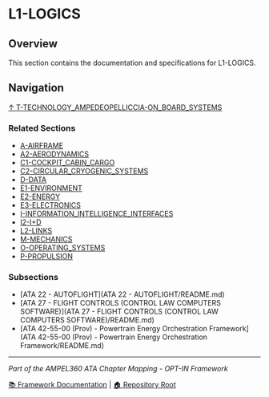 # L1-LOGICS

## Overview

This section contains the documentation and specifications for L1-LOGICS.

## Navigation

[↑ T-TECHNOLOGY_AMPEDEOPELLICCIA-ON_BOARD_SYSTEMS](../README.md)

### Related Sections

- [A-AIRFRAME](../A-AIRFRAME/README.md)
- [A2-AERODYNAMICS](../A2-AERODYNAMICS/README.md)
- [C1-COCKPIT_CABIN_CARGO](../C1-COCKPIT_CABIN_CARGO/README.md)
- [C2-CIRCULAR_CRYOGENIC_SYSTEMS](../C2-CIRCULAR_CRYOGENIC_SYSTEMS/README.md)
- [D-DATA](../D-DATA/README.md)
- [E1-ENVIRONMENT](../E1-ENVIRONMENT/README.md)
- [E2-ENERGY](../E2-ENERGY/README.md)
- [E3-ELECTRONICS](../E3-ELECTRONICS/README.md)
- [I-INFORMATION_INTELLIGENCE_INTERFACES](../I-INFORMATION_INTELLIGENCE_INTERFACES/README.md)
- [I2-I+D](../I2-I+D/README.md)
- [L2-LINKS](../L2-LINKS/README.md)
- [M-MECHANICS](../M-MECHANICS/README.md)
- [O-OPERATING_SYSTEMS](../O-OPERATING_SYSTEMS/README.md)
- [P-PROPULSION](../P-PROPULSION/README.md)

### Subsections

- [ATA 22 - AUTOFLIGHT](ATA 22 - AUTOFLIGHT/README.md)
- [ATA 27 - FLIGHT CONTROLS (CONTROL LAW COMPUTERS SOFTWARE)](ATA 27 - FLIGHT CONTROLS (CONTROL LAW COMPUTERS SOFTWARE)/README.md)
- [ATA 42-55-00 (Prov) - Powertrain Energy Orchestration Framework](ATA 42-55-00 (Prov) - Powertrain Energy Orchestration Framework/README.md)

---

*Part of the AMPEL360 ATA Chapter Mapping - OPT-IN Framework*

[📚 Framework Documentation](../../README.md) | [🏠 Repository Root](../../../README.md)
